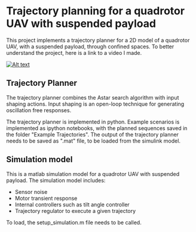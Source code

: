 # Trajectory planning for a quadrotor UAV with suspended payload
This project implements a trajectory planner for a 2D model of a quadrotor UAV, with a suspended payload, through confined spaces. To better understand the project, here is a link to a video I made.

[![Alt text](https://img.youtube.com/vi/YTAeVl-ViNA/0.jpg)](https://www.youtube.com/embed/YTAeVl-ViNA)



## Trajectory Planner
The trajectory planner combines the Astar search algorithm with input shaping actions. Input shaping is an open-loop technique for generating oscillation free responses.

The trajectory planner is implemented in python. Example scenarios is implemented as ipython notebooks, with the planned sequences saved in the folder "Example Trajectories". The output of the trajectory planner needs to be saved as ".mat" file, to be loaded from the simulink model.

## Simulation model

This is a matlab simulation model for a quadrotor UAV with suspended payload. The simulation model includes:
- Sensor noise 
- Motor transient response
- Internal controllers such as tilt angle controller
- Trajectory regulator to execute a given trajectory

To load, the setup_simulation.m file needs to be called.
